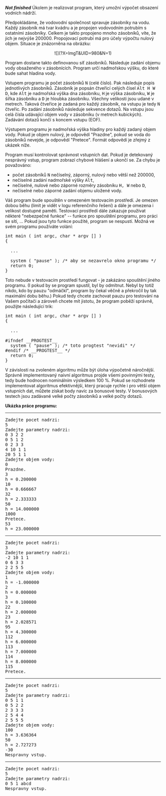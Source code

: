 ***Not finished***
Úkolem je realizovat program, který umožní výpočet obsazení vodních nádrží.

Předpokládáme, že vodovodní společnost spravuje zásobníky na vodu. Každý zásobník má tvar kvádru a je propojen vodovodním potrubím s ostatními zásobníky. Celkem je takto propojeno mnoho zásobníků, víte, že jich je nejvýše 200000\. Propojovací potrubí má pro účely výpočtu nulový objem. Situace je znázorněna na obrázku:

<center>![](?X=ImgT&UID=980&N=1)</center>

Program dostane takto definovanou síť zásobníků. Následuje zadání objemu vody obsaženého v zásobnících. Program určí nadmořskou výšku, do které bude sahat hladina vody.

Vstupem programu je počet zásobníků <tt>N</tt> (celé číslo). Pak následuje popis jednotlivých zásobníků. Zásobník je popsán čtveřicí celých čísel <tt>Alt H W D</tt>, kde <tt>Alt</tt> je nadmořská výška dna zásobníku, <tt>H</tt> je výška zásobníku, <tt>W</tt> je šířka zásobníku a <tt>D</tt> je hloubka zásobníku. Všechny velikosti jsou udané v metrech. Taková čtveřice je zadaná pro každý zásobník, na vstupu je tedy <tt>N</tt> čtveřic. Po zadání zásobníků následuje sekvence dotazů. Na vstupu jsou celá čísla udávající objem vody v zásobníku (v metrech kubických). Zadávání dotazů končí s koncem vstupu (EOF).

Výstupem programu je nadmořská výška hladiny pro každý zadaný objem vody. Pokud je objem nulový, je odpovědí "Prazdne", pokud se voda do zásobníků nevejde, je odpovědí "Pretece". Formát odpovědí je zřejmý z ukázek níže.

Program musí kontrolovat správnost vstupních dat. Pokud je detekovaný nesprávný vstup, program zobrazí chybové hlášení a ukončí se. Za chybu je považováno:

*   počet zásobníků <tt>N</tt> nečíselný, záporný, nulový nebo větší než 200000,
*   nečíselné zadání nadmořské výšky <tt>Alt</tt>,
*   nečíselné, nulové nebo záporné rozměry zásobníku <tt>H, W</tt> nebo <tt>D</tt>,
*   nečíselné nebo záporné zadání objemu uložené vody.

Váš program bude spouštěn v omezeném testovacím prostředí. Je omezen dobou běhu (limit je vidět v logu referenčního řešení) a dále je omezena i velikost dostupné paměti. Testovací prostředí dále zakazuje používat některé "nebezpečné funkce" -- funkce pro spouštění programu, pro práci se sítí, ... Pokud jsou tyto funkce použité, program se nespustí. Možná ve svém programu používáte volání:

<pre>int main ( int argc, char * argv [] )
{

  ...

  system ( "pause" ); /* aby se nezavrelo okno programu */
  return 0;
}
</pre>

Toto nebude v testovacím prostředí fungovat - je zakázáno spouštění jiného programu. (I pokud by se program spustil, byl by odmítnut. Nebyl by totiž nikdo, kdo by pauzu "odmáčkl", program by čekal věčně a překročil by tak maximální dobu běhu.) Pokud tedy chcete zachovat pauzu pro testování na Vašem počítači a zároveň chcete mít jistotu, že program poběží správně, použijte následující trik:

<pre>int main ( int argc, char * argv [] )
{

  ...

#ifndef __PROGTEST__
  system ( "pause" ); /* toto progtest "nevidi" */
#endif /* __PROGTEST__ */
  return 0;
}
</pre>

V závislosti na zvoleném algoritmu může být úloha výpočetně náročnější. Správně implementovaný naivní algoritmus projde všemi povinnými testy, tedy bude hodnocen nominálním výsledkem 100 %. Pokud se rozhodnete implementovat algoritmus efektivnější, který pracuje rychle i pro větší objem vstupních dat, můžete získat body navíc za bonusové testy. V bonusových testech jsou zadávané velké počty zásobníků a velké počty dotazů.

**Ukázka práce programu:**

* * *

<pre>Zadejte pocet nadrzi:
5
Zadejte parametry nadrzi:
0 3 2 2
0 5 1 2
0 2 3 3
4 10 1 1
20 5 1 1
Zadejte objem vody:
0
Prazdne.
3
h = 0.200000
10
h = 0.666667
32
h = 2.333333
50
h = 14.000000
1000
Pretece.
53
h = 23.000000
</pre>

* * *

<pre>Zadejte pocet nadrzi:
3
Zadejte parametry nadrzi:
-2 10 1 1
0 6 3 3
2 2 5 5
Zadejte objem vody:
1
h = -1.000000
2
h = 0.000000
3
h = 0.100000
22
h = 2.000000
23
h = 2.028571
95
h = 4.300000
112
h = 6.000000
113
h = 7.000000
114
h = 8.000000
115
Pretece.
</pre>

* * *

<pre>Zadejte pocet nadrzi:
5
Zadejte parametry nadrzi:
0 5 1 1
0 5 2 2
2 3 3 3
2 5 4 4
2 5 5 5
Zadejte objem vody:
100
h = 3.636364
50
h = 2.727273
-30
Nespravny vstup.
</pre>

* * *

<pre>Zadejte pocet nadrzi:
5
Zadejte parametry nadrzi:
0 5 1 abcd
Nespravny vstup.
</pre>
